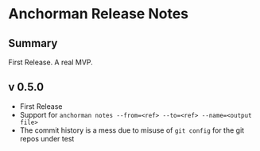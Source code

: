 # Anchorman Release Notes

## Summary

First Release. A real MVP.

## v 0.5.0

* First Release
* Support for `anchorman notes --from=<ref> --to=<ref> --name=<output file>`
* The commit history is a mess due to misuse of `git config` for the git repos under test